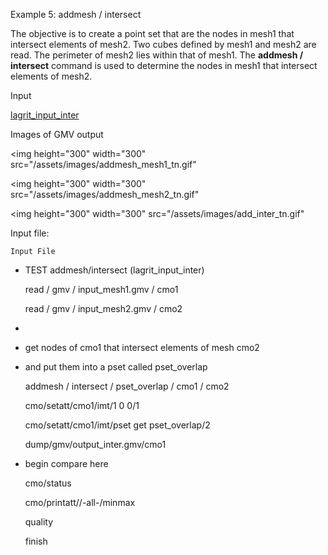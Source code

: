 
Example 5: addmesh / intersect

The objective is to create a point set that are the nodes in mesh1
that intersect elements of mesh2.
Two cubes defined by mesh1 and mesh2 are read. The perimeter of
mesh2 lies within that of mesh1. The **addmesh / intersect** command
is used to determine the nodes in mesh1 that intersect elements of
mesh2.

Input


[lagrit\_input\_inter](../lagrit_input_inter)
 
Images of GMV output


<img height="300" width="300" src="/assets/images/addmesh_mesh1_tn.gif"


<img height="300" width="300" src="/assets/images/addmesh_mesh2_tn.gif"


<img height="300" width="300" src="/assets/images/add_inter_tn.gif"
  

Input file:

    Input File
* TEST
    addmesh/intersect (lagrit\_input\_inter)

    read / gmv / input\_mesh1.gmv / cmo1

    read / gmv / input\_mesh2.gmv / cmo2

    
*

    
* get nodes of cmo1 that intersect elements of mesh cmo2

    
* and put them into a pset called pset\_overlap

    addmesh / intersect / pset\_overlap / cmo1 / cmo2

    cmo/setatt/cmo1/imt/1 0 0/1

    cmo/setatt/cmo1/imt/pset get pset\_overlap/2

    dump/gmv/output\_inter.gmv/cmo1

    
* begin compare here

    cmo/status

    cmo/printatt//-all-/minmax

    quality

    finish


